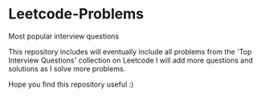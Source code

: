 # Leetcode-Problems
Most popular interview questions

This repository includes will eventually include all problems from the 'Top Interview Questions' collection on Leetcode
I will add more questions and solutions as I solve more problems.

Hope you find this repository useful :)
